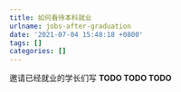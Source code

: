 ```yaml
---
title: 如何看待本科就业
urlname: jobs-after-graduation
date: '2021-07-04 15:48:18 +0800'
tags: []
categories: []
---
```


邀请已经就业的学长们写 **TODO TODO TODO**
